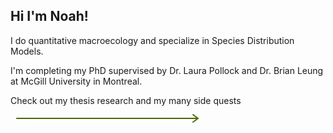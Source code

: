 

## Hi I'm Noah! 

  <p>I do quantitative macroecology and specialize in Species Distribution Models. 
    </p>

  <p>I'm completing my PhD supervised by Dr. Laura Pollock and Dr. Brian Leung at McGill University in Montreal.
    </p>

  <p>Check out my thesis research and my many side quests 
  <svg width="320" height="40" style="vertical-align:middle;" viewBox="0 0 320 40" fill="none" stroke="#4c6800" stroke-width="2" stroke-linecap="round" stroke-linejoin="round">
    <line x1="10" y1="20" x2="300" y2="20" />
    <polyline points="292,14 300,20 292,26" />
  </svg>
  </p>

  